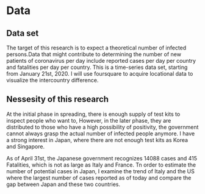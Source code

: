 # Data
## Data set
The target of this research is to expect a theoretical number of infected persons.Data that might contribute to determining the number of new patients of coronavirus per day include reported cases per day per country and fatalities per day per country. This is a time-series data set, starting from January 21st, 2020. I will use foursquare to acquire locational data to visualize the intercountry difference.

## Nessesity of this research
At the initial phase in spreading, there is enough supply of test kits to inspect people who want to, 
However, in the later phase, they are distributed to those who have a high possibility of positivity, the government cannot always grasp the actual number of infected people anymore.
I have a strong interest in Japan, where there are not enough test kits as Korea and Singapore. 

As of April 31st, the Japanese government recognizes 14088 cases and 415 Fatalities, which is not as large as Italy and France.
Tn order to estimate the number of potential cases in Japan, I  examine the trend of Italy and the US where the largest number of cases reported as of today and compare the gap between Japan and these two countries.
